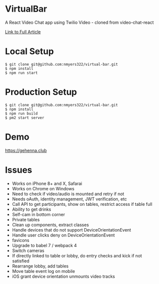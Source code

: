 # VirtualBar
A React Video Chat app using Twilio Video - cloned from video-chat-react

[Link to Full Article](https://www.twilio.com/blog/2018/03/video-chat-react.html)

# Local Setup

```
$ git clone git@github.com:nmyers322/virtual-bar.git
$ npm install
$ npm run start
```

# Production Setup
```
$ git clone git@github.com:nmyers322/virtual-bar.git
$ npm install
$ npm run build
$ pm2 start server
```

# Demo

https://gehenna.club

# Issues
* Works on iPhone 8+ and X, Safarai
* Works on Chrome on Windows
* Need to check if video/audio is mounted and retry if not
* Needs oAuth, identity management, JWT verification, etc
* Call API to get participants, show on tables, restrict access if table full
* Ability to get drinks
* Self-cam in bottom corner
* Private tables
* Clean up components, extract classes
* Handle devices that do not support DeviceOrientationEvent
* Handle user clicks deny on DeviceOrientationEvent
* favicons
* Upgrade to babel 7 / webpack 4
* Switch cameras
* If directly linked to table or lobby, do entry checks and kick if not satisfied
* Rearrange lobby, add tables
* Move table event log on mobile
* iOS grant device orientation unmounts video tracks